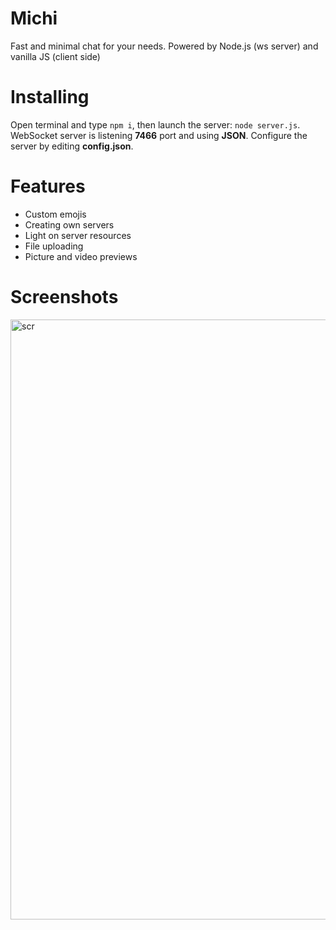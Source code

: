 # Michi
Fast and minimal chat for your needs. Powered by Node.js (ws server) and vanilla JS (client side)

# Installing
Open terminal and type `npm i`, then launch the server: `node server.js`. WebSocket server is listening **7466** port and using **JSON**. Configure the server by editing **config.json**.

# Features
* Custom emojis
* Creating own servers
* Light on server resources
* File uploading
* Picture and video previews

# Screenshots
<img width="960" alt="scr" src="https://user-images.githubusercontent.com/68496774/197396791-ee4f972c-7c88-4e38-b2c1-f935bad3f140.png">
